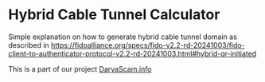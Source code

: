 # Hybrid Cable Tunnel Calculator

Simple explanation on how to generate hybrid cable tunnel domain as described in https://fidoalliance.org/specs/fido-v2.2-rd-20241003/fido-client-to-authenticator-protocol-v2.2-rd-20241003.html#hybrid-qr-initiated

This is a part of our project [DaryaScam.info](https://daryascam.info)